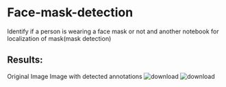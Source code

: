 # Face-mask-detection
Identify if a person is wearing a face mask or not and another notebook for localization of mask(mask detection)


## Results:
Original Image                                                                                                           Image with detected annotations
![download](https://github.com/Shocker444/Face-mask-detection/assets/101675941/ac39a598-2834-434c-9ff8-161d40dcb2c4)      ![download](https://github.com/Shocker444/Face-mask-detection/assets/101675941/0a75c346-b18b-477b-89d6-3d9a4ae2b9c7)



